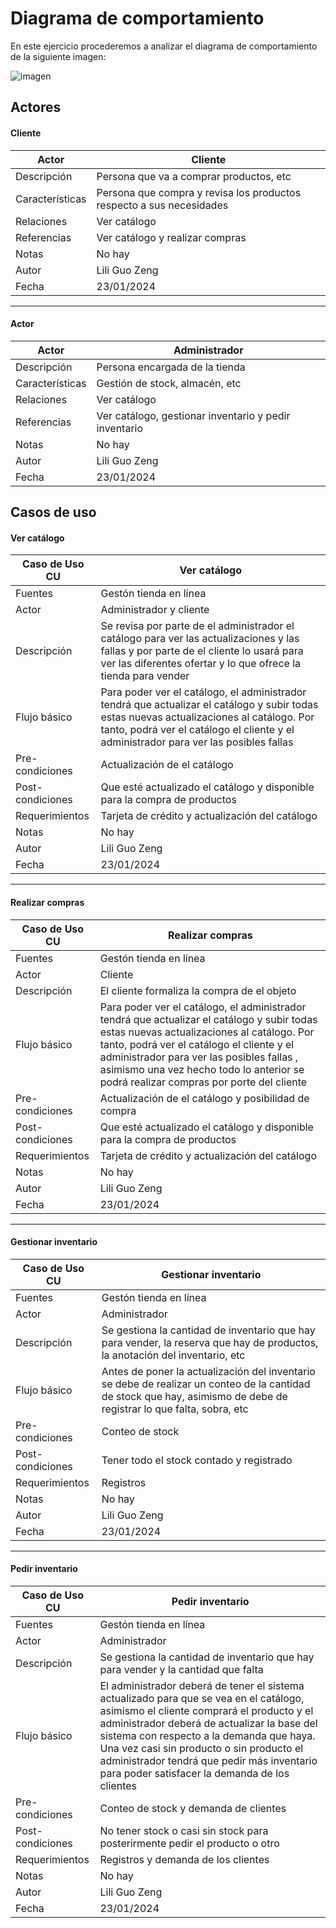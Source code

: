 # Diagrama de comportamiento

En este ejercicio procederemos a analizar el diagrama de comportamiento de la siguiente imagen: 

![imagen](https://github.com/liliguoz/ETS/assets/145054491/0a5a8aa3-da5a-4cdb-901b-be6a6e9d778c)

## Actores

#### Cliente
|  Actor | Cliente |
|---|---|
| Descripción  | Persona que va a comprar productos, etc |
| Características  | Persona que compra y revisa los productos respecto a sus necesidades|
| Relaciones | Ver catálogo |
| Referencias | Ver catálogo y realizar compras |   
|  Notas |  No hay |
| Autor  | Lili Guo Zeng |
|Fecha | 23/01/2024 |

---

#### Actor
|  Actor | Administrador |
|---|---|
| Descripción  | Persona encargada de la tienda |
| Características  | Gestión de stock, almacén, etc|
| Relaciones | Ver catálogo  |
| Referencias | Ver catálogo, gestionar inventario y pedir inventario |   
|  Notas | No hay|
| Autor  | Lili Guo Zeng|
|Fecha | 23/01/2024 |

## Casos de uso

#### Ver catálogo

|  Caso de Uso	CU | Ver catálogo  |
|---|---|
| Fuentes  | Gestón tienda en línea |
| Actor  |  Administrador y cliente |
| Descripción | Se revisa por parte de el administrador el catálogo para ver las actualizaciones y las fallas y por parte de el cliente lo usará para ver las diferentes ofertar y lo que ofrece la tienda para vender |
| Flujo básico | Para poder ver el catálogo, el administrador tendrá que actualizar el catálogo y subir todas estas nuevas actualizaciones al catálogo. Por tanto, podrá ver el catálogo el cliente y el administrador para ver las posibles fallas |
| Pre-condiciones | Actualización  de el catálogo |  
| Post-condiciones  | Que esté actualizado el catálogo y disponible para la compra de productos  |  
|  Requerimientos | Tarjeta de crédito y actualización  del catálogo |
|  Notas |  No hay |
| Autor  | Lili Guo Zeng |
|Fecha | 23/01/2024 |

---
#### Realizar compras

|  Caso de Uso	CU | Realizar compras  |
|---|---|
| Fuentes  | Gestón tienda en línea |
| Actor  |  Cliente |
| Descripción | El cliente formaliza la compra de el objeto |
| Flujo básico | Para poder ver el catálogo, el administrador tendrá que actualizar el catálogo y subir todas estas nuevas actualizaciones al catálogo. Por tanto, podrá ver el catálogo el cliente y el administrador para ver las posibles fallas , asimismo una vez hecho todo lo anterior se podrá realizar compras por porte del cliente|
| Pre-condiciones | Actualización de el catálogo y posibilidad de compra |  
| Post-condiciones  | Que esté actualizado el catálogo y disponible para la compra de productos  |  
|  Requerimientos | Tarjeta de crédito y actualización  del catálogo |
|  Notas |  No hay |
| Autor  | Lili Guo Zeng |
|Fecha | 23/01/2024 |

---
#### Gestionar inventario

|  Caso de Uso	CU | Gestionar inventario |
|---|---|
| Fuentes  | Gestón tienda en línea |
| Actor  |  Administrador |
| Descripción | Se gestiona la cantidad de inventario que hay para vender, la reserva que hay de productos, la anotación del inventario, etc |
| Flujo básico | Antes de poner la actualización del inventario se debe de realizar un conteo de la cantidad de stock que hay, asimismo de debe de registrar lo que falta, sobra, etc|
| Pre-condiciones | Conteo de stock |  
| Post-condiciones  | Tener todo el stock contado y registrado |  
|  Requerimientos | Registros |
|  Notas |  No hay |
| Autor  | Lili Guo Zeng |
|Fecha | 23/01/2024 |

---
#### Pedir inventario

|  Caso de Uso	CU | Pedir inventario |
|---|---|
| Fuentes  | Gestón tienda en línea |
| Actor  |  Administrador |
| Descripción | Se gestiona la cantidad de inventario que hay para vender y la cantidad que falta|
| Flujo básico | El administrador deberá de tener el sistema actualizado para que se vea en el catálogo, asimismo el cliente comprará el producto y el administrador deberá de actualizar la base del sistema con respecto a la demanda que haya. Una vez casi sin producto o sin producto el administrador tendrá que pedir más inventario para poder satisfacer la demanda de los clientes|
| Pre-condiciones | Conteo de stock y demanda de clientes |  
| Post-condiciones  | No tener stock o casi sin stock para posterirmente pedir el producto o otro|  
|  Requerimientos | Registros y demanda de los clientes|
|  Notas |  No hay |
| Autor  | Lili Guo Zeng |
|Fecha | 23/01/2024 |
